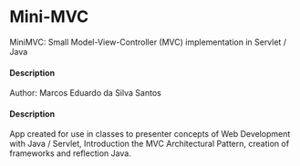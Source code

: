 # Mini-MVC
MiniMVC: Small Model-View-Controller (MVC) implementation in Servlet / Java

#### Description
Author: Marcos Eduardo da Silva Santos

#### Description
App created for use in classes to presenter concepts of Web Development with Java / Servlet, Introduction the MVC Architectural Pattern, creation of frameworks and reflection Java.



